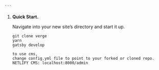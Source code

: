 
    ```

1.  **Quick Start.**

    Navigate into your new site’s directory and start it up.

    ```shell
    git clone verge
    yarn
    gatsby develop
    
    to use cms,
    change config.yml file to point to your forked or cloned repo.
    NETLIFY CMS: localhost:8000/admin
    
    
    ```


